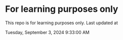 # For learning purposes only
This repo is for learning purposes only.
Last updated at

Tuesday, September 3, 2024 9:33:00 AM

